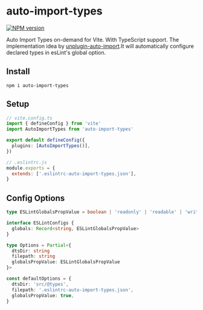 # auto-import-types

[![NPM version](https://img.shields.io/npm/v/auto-import-types?color=a1b858&label=)](https://www.npmjs.com/package/auto-import-types)

Auto Import Types on-demand for Vite. With TypeScript support. The implementation idea by [unplugin-auto-import](https://github.com/antfu/unplugin-auto-import).It will automatically configure declared types in esLint's global option.

## Install

`npm i auto-import-types`

## Setup

```ts
// vite.config.ts
import { defineConfig } from 'vite'
import AutoImportTypes from 'auto-import-types'

export default defineConfig({
  plugins: [AutoImportTypes()],
})
```

```js
// .eslintrc.js
module.exports = {
  extends: ['.eslintrc-auto-import-types.json'],
}
```

## Config Options

```ts
type ESLintGlobalsPropValue = boolean | 'readonly' | 'readable' | 'writable' | 'writeable'

interface ESLintConfigs {
  globals: Record<string, ESLintGlobalsPropValue>
}

type Options = Partial<{
  dtsDir: string
  filepath: string
  globalsPropValue: ESLintGlobalsPropValue
}>

const defaultOptions = {
  dtsDir: 'src/@types',
  filepath: '.eslintrc-auto-import-types.json',
  globalsPropValue: true,
}
```
